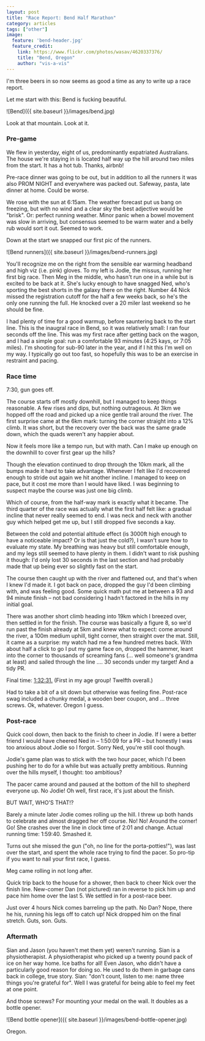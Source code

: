 ```yaml
---
layout: post
title: "Race Report: Bend Half Marathon"
category: articles
tags: ["other"]
image:
  feature: 'bend-header.jpg'
  feature_credit:
    link: https://www.flickr.com/photos/wasav/4620337376/
    title: "Bend, Oregon"
    author: "vis-a-vis"
---
```


I'm three beers in so now seems as good a time as any to write up a race report.
 
Let me start with this: Bend is fucking beautiful.

![Bend]({{ site.baseurl }}/images/bend.jpg)

Look at that mountain. Look at it.
 
### Pre-game
 
We flew in yesterday, eight of us, predominantly expatriated Australians. The house we're staying in is located half way up the hill around two miles from the start. It has a hot tub. Thanks, airbnb!
 
Pre-race dinner was going to be out, but in addition to all the runners it was also PROM NIGHT and everywhere was packed out. Safeway, pasta, late dinner at home. Could be worse.
 
We rose with the sun at 6:15am. The weather forecast put us bang on freezing, but with no wind and a clear sky the best adjective would be "brisk". Or: perfect running weather. Minor panic when a bowel movement was slow in arriving, but consensus seemed to be warm water and a belly rub would sort it out. Seemed to work.
 
Down at the start we snapped our first pic of the runners.
 
![Bend runners]({{ site.baseurl }}/images/bend-runners.jpg)

You'll recognize me on the right from the sensible ear warming headband and high viz (i.e. pink) gloves. To my left is Jodie, the missus, running her first big race. Then Meg in the middle, who hasn't run one in a while but is excited to be back at it. She's lucky enough to have snagged Ned, who's sporting the best shorts in the galaxy there on the right. Number 44 Nick missed the registration cutoff for the half a few weeks back, so he's the only one running the full. He knocked over a 20 miler last weekend so he should be fine.
 
I had plenty of time for a good warmup, before sauntering back to the start line. This is the inaugral race in Bend, so it was relatively small: I ran four seconds off the line. This was my first race after getting back on the wagon, and I had a simple goal: run a comfortable 93 minutes (4:25 kays, or 7:05 miles). I'm shooting for sub-90 later in the year, and if I hit this I'm well on my way. I typically go out too fast, so hopefully this was to be an exercise in restraint and pacing.
 
### Race time
 
7:30, gun goes off.
 
The course starts off mostly downhill, but I managed to keep things reasonable. A few rises and dips, but nothing outrageous. At 3km we hopped off the road and picked up a nice gentle trail around the river. The first surprise came at the 6km mark: turning the corner straight into a 12% climb. It was short, but the recovery over the back was the same grade down, which the quads weren't any happier about.
 
Now it feels more like a tempo run, but with math. Can I make up enough on the downhill to cover first gear up the hills?
 
Though the elevation continued to drop through the 10km mark, all the bumps made it hard to take advantage. Whenever I felt like I'd recovered enough to stride out again we hit another incline. I managed to keep on pace, but it cost me more than I would have liked. I was beginning to suspect maybe the course was just one big climb.
 
Which of course, from the half-way mark is exactly what it became. The third quarter of the race was actually what the first half felt like: a gradual incline that never really seemed to end. I was neck and neck with another guy which helped get me up, but I still dropped five seconds a kay.
 
Between the cold and potential altitude effect (is 3000ft high enough to have a noticeable impact? Or is that just the cold?), I wasn't sure how to evaluate my state. My breathing was heavy but still comfortable enough, and my legs still seemed to have plenty in them. I didn't want to risk pushing it though: I'd only lost 30 seconds in the last section and had probably made that up being ever so slightly fast on the start.
 
The course then caught up with the river and flattened out, and that's when I knew I'd made it. I got back on pace, dropped the guy I'd been climbing with, and was feeling good. Some quick math put me at between a 93 and 94 minute finish – not bad considering I hadn't factored in the hills in my initial goal.
 
There was another short climb heading into 19km which I breezed over, then settled in for the finish. The course was basically a figure 8, so we'd run past the finish already at 5km and knew what to expect: come around the river, a 100m medium uphill, tight corner, then straight over the mat. Still, it came as a surprise: my watch had me a few hundred metres back. With about half a click to go I put my game face on, dropped the hammer, leant into the corner to thousands of screaming fans (... well someone's grandma at least) and sailed through the line .... 30 seconds under my target! And a tidy PR.
 
Final time: [1:32:31.](https://www.strava.com/activities/293158745) (First in my age group! Twelfth overall.)
 
Had to take a bit of a sit down but otherwise was feeling fine. Post-race swag included a chunky medal, a wooden beer coupon, and ... three screws. Ok, whatever. Oregon I guess.
 
### Post-race
 
Quick cool down, then back to the finish to cheer in Jodie. If I were a better friend I would have cheered Ned in – 1:50:09 for a PR – but honestly I was too anxious about Jodie so I forgot. Sorry Ned, you're still cool though.
 
Jodie's game plan was to stick with the two hour pacer, which I'd been pushing her to do for a while but was actually pretty ambitious. Running over the hills myself, I thought: too ambitious?
 
The pacer came around and paused at the bottom of the hill to shepherd everyone up. No Jodie! Oh well, first race, it's just about the finish.
 
BUT WAIT, WHO'S THAT!?
 
Barely a minute later Jodie comes rolling up the hill. I threw up both hands to celebrate and almost dragged her off course. No! No! Around the corner! Go! She crashes over the line in clock time of 2:01 and change. Actual running time: 1:59:40. Smashed it.
 
Turns out she missed the gun ("oh, no line for the porta-potties!"), was last over the start, and spent the whole race trying to find the pacer. So pro-tip if you want to nail your first race, I guess.
 
Meg came rolling in not long after.
 
Quick trip back to the house for a shower, then back to cheer Nick over the finish line. New-comer Dan (not pictured) ran in reverse to pick him up and pace him home over the last 5. We settled in for a post-race beer.
 
Just over 4 hours Nick comes barreling up the path. No Dan? Nope, there he his, running his legs off to catch up! Nick dropped him on the final stretch. Guts, son. Guts.
 
### Aftermath
 
Sian and Jason (you haven't met them yet) weren't running. Sian is a physiotherapist. A physiotherapist who picked up a twenty pound pack of ice on her way home. Ice baths for all! Even Jason, who didn't have a particularly good reason for doing so. He used to do them in garbage cans back in college, true story. Sian: "don't count, listen to me: name three things you're grateful for". Well I was grateful for being able to feel my feet at one point.
 
And those screws? For mounting your medal on the wall. It doubles as a bottle opener.

![Bend bottle opener]({{ site.baseurl }}/images/bend-bottle-opener.jpg) 

Oregon.
